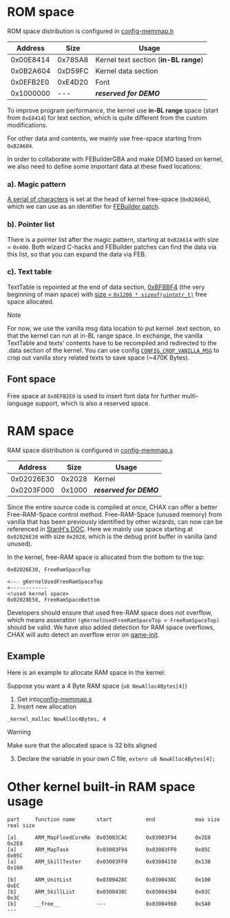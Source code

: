 # ROM space

ROM space distribution is configured in [config-memmap.h](../include/Configs/config-memmap.h)

| Address   | Size    | Usage
| -------   | ------- | -----
| 0x00E8414 | 0x785A8 | Kernel text section (**in-BL range**)
| 0x0B2A604 | 0xD59FC | Kernel data section
| 0x0EFB2E0 | 0xE4D20 | Font
| 0x1000000 | ---     | ***reserved for DEMO***

To improve program performance, the kernel use **in-BL range** space (start from `0xE8414`) for text section, which is quite different from the custom modifications.

For other data and contents, we mainly use free-space starting from `0xB2A604`.

In order to collaborate with FEBuilderGBA and make DEMO based on kernel, we also need to define some important data at these fixed locations:

### a). Magic pattern

[A serial of characters](../main.event#L11) is set at the head of kernel free-space (`0xB2A604`), which we can use as an identifier for [FEBuilder patch](../Patches/PATCH_SkillInfo.txt#L4).

### b). Pointer list

There is a pointer list after the magic pattern, starting at `0xB2A614` with size = `0x400`. Both wizard C-hacks and FEBuilder patches can find the data via this list, so that you can expand the data via FEB.

### c). Text table

TextTable is repointed at the end of data section, [0xBFBBF4](../include/Configs/config-memmap.h#35) (the very beginning of main space) with [size = `0x1200 * sizeof(uintptr_t)`](../Repoint/RepointText/RepointText.event#L9) free space allocated.

> [!NOTE]
> For now, we use the vanilla msg data location to put kernel .text section, so that the kernel can run at in-BL range space. In exchange, the vanilla TextTable and texts' contents have to be recompiled and redirected to the .data section of the kernel. You can use config [`CONFIG_CROP_VANILLA_MSG`](../include/Configs/configs.h#L18) to crop out vanilla story related texts to save space (~470K Bytes).

## Font space

Free space at `0x0EFB2E0` is used to insert font data for further multi-language support, which is also a reserved space.

# RAM space

RAM space distribution is configured in [config-memmap.s](../include/Configs/config-memmap.s)

| Address    | Size    | Usage
| -------    | ------  | -----
| 0x02026E30 | 0x2028  | Kernel
| 0x0203F000 | 0x1000  | ***reserved for DEMO***

Since the entire source code is compiled at once, CHAX can offer a better Free-RAM-Space control method.
Free-RAM-Space (unused memory) from vanilla that has been previously identified by other wizards, can now can be referenced in [StanH's DOC](https://github.com/StanHash/DOC/blob/master/FREE-RAM-SPACE.md). Here we mainly use space starting at `0x02026E30` with size `0x2028`, which is the debug print buffer in vanilla (and unused).

In the kernel, free-RAM space is allocated from the bottom to the top:

```assembly
0x02026E30, FreeRamSpaceTop

<--- gKernelUsedFreeRamSpaceTop
<------------
<!used kernel space>
0x02028E58, FreeRamSpaceBottom
```

Developers should ensure that used free-RAM space does not overflow, which means asseration `(gKernelUsedFreeRamSpaceTop > FreeRamSpaceTop)` should be valid. We have also added detection for RAM space overflows, CHAX will auto detect an overflow error on [game-init](../Kernel/Wizardry/Common/GameInitHook/source/GameInit.c#L14).

## Example

Here is an example to allocate RAM space in the kernel:

Suppose you want a 4 Byte RAM space (`u8 NewAlloc4Bytes[4]`)

1. Get into[config-memmap.s](../include/Configs/config-memmap.s)
2. Insert new allocation

```
_kernel_malloc NewAlloc4Bytes, 4
```
> [!WARNING]
> Make sure that the allocated space is 32 bits aligned

3. Declare the variable in your own C file, `extern u8 NewAlloc4Bytes[4];`

# Other kernel built-in RAM space usage
```
part     function name       start           end             max size    real size

[a]      ARM_MapFloodCoreRe  0x03003CAC      0x03003F94      0x2E8       0x2E8
[a]      ARM_MapTask         0x03003F94      0x03003FF0      0x05C       0x05C
[a]      ARM_SkillTester     0x03003FF0      0x03004150      0x138       0x160

[b]      ARM_UnitList        0x0300428C      0x0300438C      0x100       0xEC
[b]      ARM_SkillList       0x0300438C      0x030043B4      0x03C       0x3C
[b]      __free__            ---             0x03004960      0x5A0       ---
```
